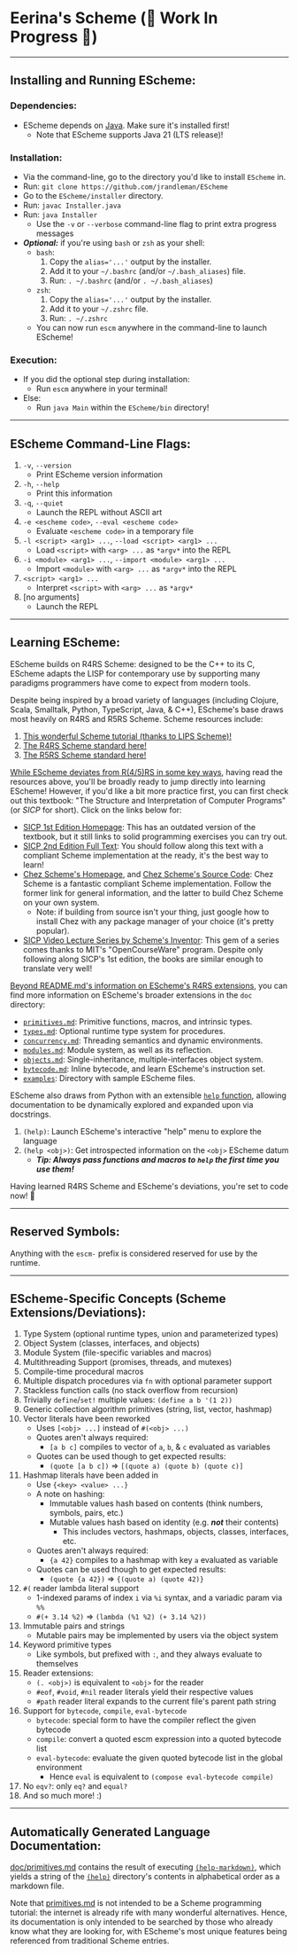 <!-- README.md -->

# Eerina's Scheme (🚧 Work In Progress 🚧)

---

## Installing and Running EScheme:

### Dependencies:

- EScheme depends on [Java](https://adoptium.net). Make sure it's installed first!
  - Note that EScheme supports Java 21 (LTS release)!

### Installation:

- Via the command-line, go to the directory you'd like to install `EScheme` in.
- Run: `git clone https://github.com/jrandleman/EScheme`
- Go to the `EScheme/installer` directory.
- Run: `javac Installer.java`
- Run: `java Installer`
  - Use the `-v` or `--verbose` command-line flag to print extra progress messages
- **_Optional:_** if you're using `bash` or `zsh` as your shell:
  - `bash`:
    1. Copy the `alias='...'` output by the installer.
    2. Add it to your `~/.bashrc` (and/or `~/.bash_aliases`) file.
    3. Run: `. ~/.bashrc` (and/or `. ~/.bash_aliases`)
  - `zsh`:
    1. Copy the `alias='...'` output by the installer.
    2. Add it to your `~/.zshrc` file.
    3. Run: `. ~/.zshrc`
  - You can now run `escm` anywhere in the command-line to launch EScheme!

### Execution:

- If you did the optional step during installation:
  - Run `escm` anywhere in your terminal!
- Else:
  - Run `java Main` within the `EScheme/bin` directory!

---

## EScheme Command-Line Flags:

1. `-v`, `--version`
   - Print EScheme version information
2. `-h`, `--help`
   - Print this information
3. `-q`, `--quiet`
   - Launch the REPL without ASCII art
4. `-e <escheme code>`, `--eval <escheme code>`
   - Evaluate `<escheme code>` in a temporary file
5. `-l <script> <arg1> ...`, `--load <script> <arg1> ...`
   - Load `<script>` with `<arg> ...` as `*argv*` into the REPL
6. `-i <module> <arg1> ...`, `--import <module> <arg1> ...`
   - Import `<module>` with `<arg> ...` as `*argv*` into the REPL
7. `<script> <arg1> ...`
   - Interpret `<script>` with `<arg> ...` as `*argv*`
8. \[no arguments\]
   - Launch the REPL

---

## Learning EScheme:

EScheme builds on R4RS Scheme: designed to be the C++ to its C, EScheme adapts
the LISP for contemporary use by supporting many paradigms programmers have come
to expect from modern tools.

Despite being inspired by a broad variety of languages (including Clojure, Scala,
Smalltalk, Python, TypeScript, Java, & C++), EScheme's base draws most heavily on
R4RS and R5RS Scheme. Scheme resources include:

1. [This wonderful Scheme tutorial (thanks to LIPS Scheme)!](https://lips.js.org/docs/category/introduction-to-scheme)
2. [The R4RS Scheme standard here!](https://people.csail.mit.edu/jaffer/r4rs_toc.html)
3. [The R5RS Scheme standard here!](https://groups.csail.mit.edu/mac/ftpdir/scheme-reports/r5rs-html/r5rs_toc.html)

[While EScheme deviates from R(4/5)RS in some key ways](#escheme-specific-concepts-scheme-extensionsdeviations), having read the resources
above, you'll be broadly ready to jump directly into learning EScheme! However,
if you'd like a bit more practice first, you can first check out this textbook:
"The Structure and Interpretation of Computer Programs" (or _SICP_ for short).
Click on the links below for:

- [SICP 1st Edition Homepage](https://mitp-content-server.mit.edu/books/content/sectbyfn/books_pres_0/6515/sicp.zip/index.html): This has an outdated version of the textbook,
  but it still links to solid programming exercises you can try out.
- [SICP 2nd Edition Full Text](https://web.mit.edu/6.001/6.037/sicp.pdf): You should follow along this text with a
  compliant Scheme implementation at the ready, it's the best way to learn!
- [Chez Scheme's Homepage](https://cisco.github.io/ChezScheme/), and [Chez Scheme's Source Code](https://github.com/cisco/ChezScheme): Chez Scheme is a
  fantastic compliant Scheme implementation. Follow the former link for
  general information, and the latter to build Chez Scheme on your own system.
  - Note: if building from source isn't your thing, just google how to install
    Chez with any package manager of your choice (it's pretty popular).
- [SICP Video Lecture Series by Scheme's Inventor](https://ocw.mit.edu/courses/6-001-structure-and-interpretation-of-computer-programs-spring-2005/video_galleries/video-lectures/): This gem of a series comes
  thanks to MIT's "OpenCourseWare" program. Despite only following along
  SICP's 1st edition, the books are similar enough to translate very well!

[Beyond README.md's information on EScheme's R4RS extensions](#escheme-specific-concepts-scheme-extensionsdeviations), you can find more
information on EScheme's broader extensions in the `doc` directory:

- [`primitives.md`](https://github.com/jrandleman/EScheme/tree/main/doc/primitives.md): Primitive functions, macros, and intrinsic types.
- [`types.md`](https://github.com/jrandleman/EScheme/tree/main/doc/types.md): Optional runtime type system for procedures.
- [`concurrency.md`](https://github.com/jrandleman/EScheme/tree/main/doc/concurrency.md): Threading semantics and dynamic environments.
- [`modules.md`](https://github.com/jrandleman/EScheme/blob/main/doc/modules.md): Module system, as well as its reflection.
- [`objects.md`](https://github.com/jrandleman/EScheme/blob/main/doc/objects.md): Single-inheritance, multiple-interfaces object system.
- [`bytecode.md`](https://github.com/jrandleman/EScheme/blob/main/doc/bytecode.md): Inline bytecode, and learn EScheme's instruction set.
- [`examples`](https://github.com/jrandleman/EScheme/tree/main/doc/examples): Directory with sample EScheme files.

EScheme also draws from Python with an extensible [`help` function](https://github.com/jrandleman/EScheme/tree/main/doc/primitives.md#help), allowing
documentation to be dynamically explored and expanded upon via docstrings.

1. `(help)`: Launch EScheme's interactive "help" menu to explore the language
2. `(help <obj>)`: Get introspected information on the `<obj>` EScheme datum
   - **_Tip: Always pass functions and macros to `help` the first time you use them!_**

Having learned R4RS Scheme and EScheme's deviations, you're set to code now! 🙌

---

## Reserved Symbols:

Anything with the `escm-` prefix is considered reserved for use by the runtime.

---

## EScheme-Specific Concepts (Scheme Extensions/Deviations):

1. Type System (optional runtime types, union and parameterized types)
2. Object System (classes, interfaces, and objects)
3. Module System (file-specific variables and macros)
4. Multithreading Support (promises, threads, and mutexes)
5. Compile-time procedural macros
6. Multiple dispatch procedures via `fn` with optional parameter support
7. Stackless function calls (no stack overflow from recursion)
8. Trivially `define`/`set!` multiple values: `(define a b '(1 2))`
9. Generic collection algorithm primitives (string, list, vector, hashmap)
10. Vector literals have been reworked
    - Uses `[<obj> ...]` instead of `#(<obj> ...)`
    - Quotes aren't always required:
      - `[a b c]` compiles to vector of `a`, `b`, & `c` evaluated as variables
    - Quotes can be used though to get expected results:
      - `(quote [a b c])` => `[(quote a) (quote b) (quote c)]`
11. Hashmap literals have been added in
    - Use `{<key> <value> ...}`
    - A note on hashing:
      - Immutable values hash based on contents (think numbers, symbols, pairs, etc.)
      - Mutable values hash based on identity (e.g. **_not_** their contents)
        - This includes vectors, hashmaps, objects, classes, interfaces, etc.
    - Quotes aren't always required:
      - `{a 42}` compiles to a hashmap with key `a` evaluated as variable
    - Quotes can be used though to get expected results:
      - `(quote {a 42})` => `{(quote a) (quote 42)}`
12. `#(` reader lambda literal support
    - 1-indexed params of index `i` via `%i` syntax, and a variadic param via `%%`
    - `#(+ 3.14 %2)` => `(lambda (%1 %2) (+ 3.14 %2))`
13. Immutable pairs and strings
    - Mutable pairs may be implemented by users via the object system
14. Keyword primitive types
    - Like symbols, but prefixed with `:`, and they always evaluate to themselves
15. Reader extensions:
    - `(. <obj>)` is equivalent to `<obj>` for the reader
    - `#eof`, `#void`, `#nil` reader literals yield their respective values
    - `#path` reader literal expands to the current file's parent path string
16. Support for `bytecode`, `compile`, `eval-bytecode`
    - `bytecode`: special form to have the compiler reflect the given bytecode
    - `compile`: convert a quoted escm expression into a quoted bytecode list
    - `eval-bytecode`: evaluate the given quoted bytecode list in the global environment
      - Hence `eval` is equivalent to `(compose eval-bytecode compile)`
17. No `eqv?`: only `eq?` and `equal?`
18. And so much more! :)

---

## Automatically Generated Language Documentation:

[doc/primitives.md](https://github.com/jrandleman/EScheme/blob/main/doc/primitives.md) contains the result of executing [`(help-markdown)`](https://github.com/jrandleman/EScheme/blob/main/doc/primitives.md#help-markdown), which
yields a string of the [`(help)`](https://github.com/jrandleman/EScheme/tree/main/doc/primitives.md#help) directory's contents in alphabetical order as
a markdown file.

Note that [primitives.md](https://github.com/jrandleman/EScheme/blob/main/doc/primitives.md) is not intended to be a Scheme programming tutorial: the internet
is already rife with many wonderful alternatives. Hence, its documentation is only
intended to be searched by those who already know what they are looking for, with
EScheme's most unique features being referenced from traditional Scheme entries.

